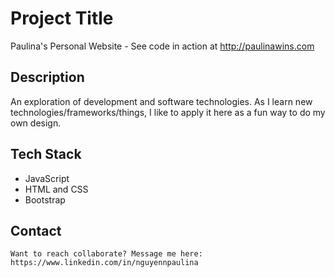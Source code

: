 # Project Title
Paulina's Personal Website - See code in action at http://paulinawins.com

## Description
An exploration of development and software technologies. As I learn new technologies/frameworks/things, I like to apply it here as a fun way to do my own design.

## Tech Stack
- JavaScript 
- HTML and CSS
- Bootstrap

## Contact
``
Want to reach collaborate?
Message me here: https://www.linkedin.com/in/nguyennpaulina
``




